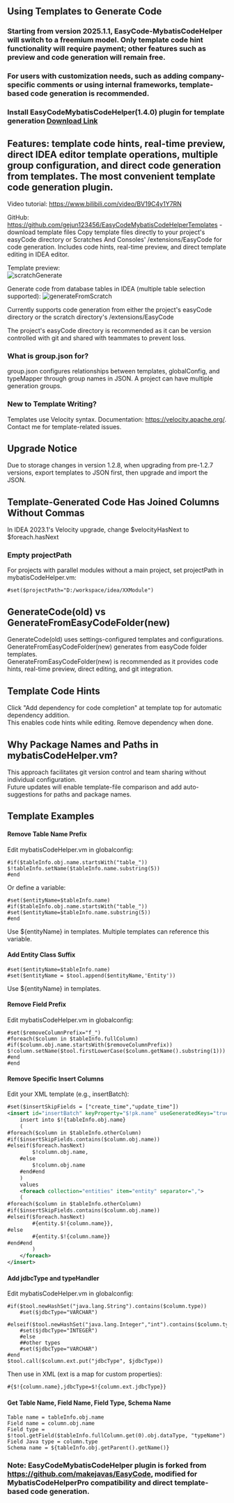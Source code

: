 ## Using Templates to Generate Code

### Starting from version 2025.1.1, EasyCode-MybatisCodeHelper will switch to a freemium model. Only template code hint functionality will require payment; other features such as preview and code generation will remain free.

### For users with customization needs, such as adding company-specific comments or using internal frameworks, template-based code generation is recommended.

### Install EasyCodeMybatisCodeHelper(1.4.0) plugin for template generation [Download Link](https://plugins.jetbrains.com/plugin/13847-easycode-mybatiscodehelper)

## Features: template code hints, real-time preview, direct IDEA editor template operations, multiple group configuration, and direct code generation from templates. The most convenient template code generation plugin.

Video tutorial: https://www.bilibili.com/video/BV19C4y1Y7RN

GitHub: https://github.com/gejun123456/EasyCodeMybatisCodeHelperTemplates - download template files
Copy template files directly to your project's easyCode directory or Scratches And Consoles' /extensions/EasyCode for code generation. Includes code hints, real-time preview, and direct template editing in IDEA editor.

Template preview:    
![scratchGenerate](https://images.brucege.com/scrachGenerate.gif)

Generate code from database tables in IDEA (multiple table selection supported):
![generateFromScratch](https://images.brucege.com/generateFromScratch.png)

Currently supports code generation from either the project's easyCode directory or the scratch directory's /extensions/EasyCode

The project's easyCode directory is recommended as it can be version controlled with git and shared with teammates to prevent loss.


### What is group.json for?  
group.json configures relationships between templates, globalConfig, and typeMapper through group names in JSON. A project can have multiple generation groups.

### New to Template Writing?  
Templates use Velocity syntax. Documentation: https://velocity.apache.org/. Contact me for template-related issues.

## Upgrade Notice  
Due to storage changes in version 1.2.8, when upgrading from pre-1.2.7 versions, export templates to JSON first, then upgrade and import the JSON.

## Template-Generated Code Has Joined Columns Without Commas  
In IDEA 2023.1's Velocity upgrade, change $velocityHasNext to $foreach.hasNext

### Empty projectPath  
For projects with parallel modules without a main project, set projectPath in mybatisCodeHelper.vm:  
```velocity
#set($projectPath="D:/workspace/idea/XXModule")
```

## GenerateCode(old) vs GenerateFromEasyCodeFolder(new)  
GenerateCode(old) uses settings-configured templates and configurations.  
GenerateFromEasyCodeFolder(new) generates from easyCode folder templates.  
GenerateFromEasyCodeFolder(new) is recommended as it provides code hints, real-time preview, direct editing, and git integration.

## Template Code Hints
Click "Add dependency for code completion" at template top for automatic dependency addition.  
This enables code hints while editing. Remove dependency when done.

## Why Package Names and Paths in mybatisCodeHelper.vm?
This approach facilitates git version control and team sharing without individual configuration.  
Future updates will enable template-file comparison and add auto-suggestions for paths and package names.

## Template Examples
#### Remove Table Name Prefix 
Edit mybatisCodeHelper.vm in globalconfig:
```velocity
#if($tableInfo.obj.name.startsWith("table_"))
$!tableInfo.setName($tableInfo.name.substring(5))
#end
```

Or define a variable:
```velocity
#set($entityName=$tableInfo.name)
#if($tableInfo.obj.name.startsWith("table_"))
#set($entityName=$tableInfo.name.substring(5))
#end
```
Use ${entityName} in templates. Multiple templates can reference this variable.

#### Add Entity Class Suffix
```velocity
#set($entityName=$tableInfo.name)
#set($entityName = $tool.append($entityName,'Entity'))
```
Use ${entityName} in templates.

#### Remove Field Prefix
Edit mybatisCodeHelper.vm in globalconfig:
```velocity
#set($removeColumnPrefix="f_")
#foreach($column in $tableInfo.fullColumn)
#if($column.obj.name.startsWith($removeColumnPrefix))
$!column.setName($tool.firstLowerCase($column.getName().substring(1)))
#end
#end
```

#### Remove Specific Insert Columns
Edit your XML template (e.g., insertBatch):
```xml
#set($insertSkipFields = ["create_time","update_time"])
<insert id="insertBatch" keyProperty="$!pk.name" useGeneratedKeys="true">
    insert into $!{tableInfo.obj.name}
    (
#foreach($column in $tableInfo.otherColumn)
#if($insertSkipFields.contains($column.obj.name))
#elseif($foreach.hasNext)
        $!column.obj.name,
    #else
        $!column.obj.name
    #end#end
    )
    values
    <foreach collection="entities" item="entity" separator=",">
    (
#foreach($column in $tableInfo.otherColumn)
#if($insertSkipFields.contains($column.obj.name))
#elseif($foreach.hasNext)
        #{entity.$!{column.name}},
#else
        #{entity.$!{column.name}}
#end#end
        )
    </foreach>
</insert>
```

#### Add jdbcType and typeHandler
Edit mybatisCodeHelper.vm in globalconfig:
```velocity
#if($tool.newHashSet("java.lang.String").contains($column.type))
    #set($jdbcType="VARCHAR")
    #elseif($tool.newHashSet("java.lang.Integer","int").contains($column.type))
    #set($jdbcType="INTEGER")
    #else
    ##other types
    #set($jdbcType="VARCHAR")
#end
$tool.call($column.ext.put("jdbcType", $jdbcType))
```
Then use in XML (ext is a map for custom properties):
```xml
#{$!{column.name},jdbcType=$!{column.ext.jdbcType}}
```

#### Get Table Name, Field Name, Field Type, Schema Name
```velocity
Table name = tableInfo.obj.name
Field name = column.obj.name
Field type = $!tool.getField($tableInfo.fullColumn.get(0).obj.dataType, "typeName")
Field Java type = column.type
Schema name = ${tableInfo.obj.getParent().getName()}
```

### Note: EasyCodeMybatisCodeHelper plugin is forked from https://github.com/makejavas/EasyCode, modified for MybatisCodeHelperPro compatibility and direct template-based code generation.
